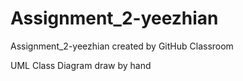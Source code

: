 # Assignment_2-yeezhian
Assignment_2-yeezhian created by GitHub Classroom


UML Class Diagram draw by hand
